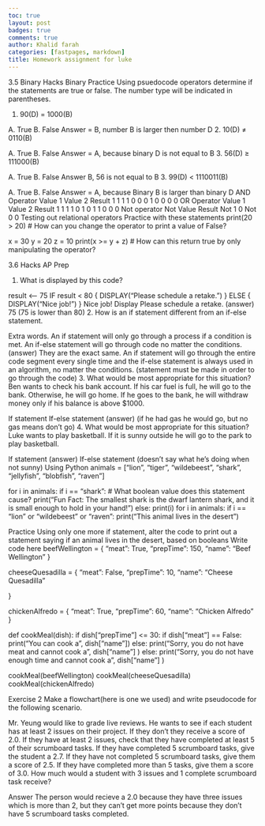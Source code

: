 ```yaml
---
toc: true
layout: post
badges: true
comments: true
author: Khalid farah
categories: [fastpages, markdown]
title: Homework assignment for luke
---
```

3.5 Binary Hacks
Binary Practice
Using psuedocode operators determine if the statements are true or false. The number type will be indicated in parentheses.

1. 90(D) = 1000(B)

A. True
B. False Answer = B, number B is larger then number D
2. 10(D) ≠ 0110(B)

A. True
B. False Answer = A, because binary D is not equal to B
3. 56(D) ≥ 111000(B)

A. True
B. False Answer B, 56 is not equal to B
3. 99(D) < 1110011(B)

A. True
B. False Answer = A, because Binary B is larger than binary D
AND Operator
Value 1	Value 2	Result
1	1	1
1	0	0
0	1	0
0	0	0
OR Operator
Value 1	Value 2	Result
1	1	1
1	0	1
0	1	1
0	0	0
Not operator
Not	Value	Result
Not	1	0
Not	0	0
Testing out relational operators
Practice with these statements
print(20 > 20) # How can you change the operator to print a value of False?

x = 30 y = 20 z = 10 print(x >= y + z) # How can this return true by only manipulating the operator?

3.6 Hacks
AP Prep
1. What is displayed by this code?

result <– 75
IF result < 80 { DISPLAY(“Please schedule a retake.”) }
ELSE { DISPLAY(“Nice job!”) }
Nice job!
Display
Please schedule a retake. (answer)
75 (75 is lower than 80) 2. How is an if statement different from an if-else statement.

Extra words.
An if statement will only go through a process if a condition is met. An if-else statement will go through code no matter the conditions. (answer)
They are the exact same.
An if statement will go through the entire code segment every single time and the if-else statement is always used in an algorithm, no matter the conditions. (statement must be made in order to go through the code) 3. What would be most appropriate for this situation? Ben wants to check his bank account. If his car fuel is full, he will go to the bank. Otherwise, he will go home. If he goes to the bank, he will withdraw money only if his balance is above $1000.

If statement
If-else statement (answer) (if he had gas he would go, but no gas means don’t go) 4. What would be most appropriate for this situation? Luke wants to play basketball. If it is sunny outside he will go to the park to play basketball.

If statement (answer)
If-else statement (doesn’t say what he’s doing when not sunny)
Using Python
animals = [“lion”, “tiger”, “wildebeest”, “shark”, “jellyfish”, “blobfish”, “raven”]

for i in animals: if i == “shark”: # What boolean value does this statement cause? print(“Fun Fact: The smallest shark is the dwarf lantern shark, and it is small enough to hold in your hand!”) else: print(i) for i in animals: if i == “lion” or “wildebeest” or “raven”: print(“This animal lives in the desert”)

Practice
Using only one more if statement, alter the code to print out a statement saying if an animal lives in the desert, based on booleans
Write code here
beefWellington = { “meat”: True, “prepTime”: 150, “name”: “Beef Wellington” }

cheeseQuesadilla = { “meat”: False, “prepTime”: 10, “name”: “Cheese Quesadilla”

}

chickenAlfredo = { “meat”: True, “prepTime”: 60, “name”: “Chicken Alfredo” }

def cookMeal(dish): if dish[“prepTime”] <= 30: if dish[“meat”] == False: print(“You can cook a”, dish[“name”]) else: print(“Sorry, you do not have meat and cannot cook a”, dish[“name”] ) else: print(“Sorry, you do not have enough time and cannot cook a”, dish[“name”] )

cookMeal(beefWellington) cookMeal(cheeseQuesadilla) cookMeal(chickenAlfredo)

Exercise 2
Make a flowchart(here is one we used) and write pseudocode for the following scenario.

Mr. Yeung would like to grade live reviews.
He wants to see if each student has at least 2 issues on their project. If they don’t they receive a score of 2.0.
If they have at least 2 issues, check that they have completed at least 5 of their scrumboard tasks.
If they have completed 5 scrumboard tasks, give the student a 2.7. If they have not completed 5 scrumboard tasks, give them a score of 2.5. If they have completed more than 5 tasks, give them a score of 3.0.
How much would a student with 3 issues and 1 complete scrumboard task receive?


Answer
The person would recieve a 2.0 because they have three issues which is more than 2, but they can’t get more points because they don’t have 5 scrumboard tasks completed.